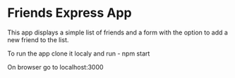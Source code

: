 # Friends Express App

This app displays a simple list of friends and a form with the option
to add a new friend to the list.

To run the app clone it localy and run - npm start

On browser go to localhost:3000
